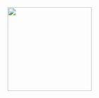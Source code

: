 
<img align="right" height="190" src="![68747470733a2f2f692e70696e696d672e636f6d2f6f726967696e616c732f36652f61352f66642f36656135666435393834373766346562363232353366633330303430333963612e676966](https://github.com/user-attachments/assets/b67d50b2-fbf6-436a-9fbe-68342d4e4b63)"  />
